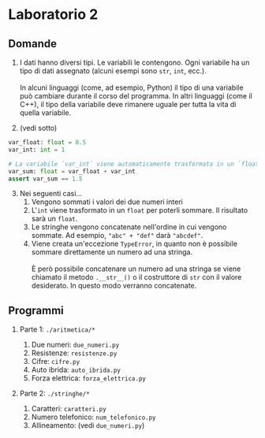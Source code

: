 # Laboratorio 2

## Domande
1. I dati hanno diversi tipi. Le variabili le contengono. Ogni variabile ha un tipo di dati assegnato (alcuni esempi sono `str`, `int`, ecc.).\
\
In alcuni linguaggi (come, ad esempio, Python) il tipo di una variabile può cambiare durante il corso del programma. In altri linguaggi (come il C++), il tipo della variabile deve rimanere uguale per tutta la vita di quella variabile.

2. (vedi sotto)
```py
var_float: float = 0.5
var_int: int = 1

# La variabile `var_int` viene automaticamente trasformata in un `float` (dunque `1.0`) in modo da poterla sommare all'altra.
var_sum: float = var_float + var_int
assert var_sum == 1.5
```

3. Nei seguenti casi...
    1. Vengono sommati i valori dei due numeri interi
    2. L'`int` viene trasformato in un `float` per poterli sommare. Il risultato sarà un `float`.
    3. Le stringhe vengono concatenate nell'ordine in cui vengono sommate. Ad esempio, `"abc" + "def"` darà `"abcdef"`.
    4. Viene creata un'eccezione `TypeError`, in quanto non è possibile sommare direttamente un numero ad una stringa.\
    \
    È però possibile concatenare un numero ad una stringa se viene chiamato il metodo `.__str__()` o il costruttore di `str` con il valore desiderato. In questo modo verranno concatenate.

## Programmi
1. Parte 1: `./aritmetica/*`
    1. Due numeri: `due_numeri.py`
    2. Resistenze: `resistenze.py`
    3. Cifre: `cifre.py`
    4. Auto ibrida: `auto_ibrida.py`
    5. Forza elettrica: `forza_elettrica.py`

2. Parte 2: `./stringhe/*`
    1. Caratteri: `caratteri.py`
    2. Numero telefonico: `num_telefonico.py`
    3. Allineamento: (vedi `due_numeri.py`)